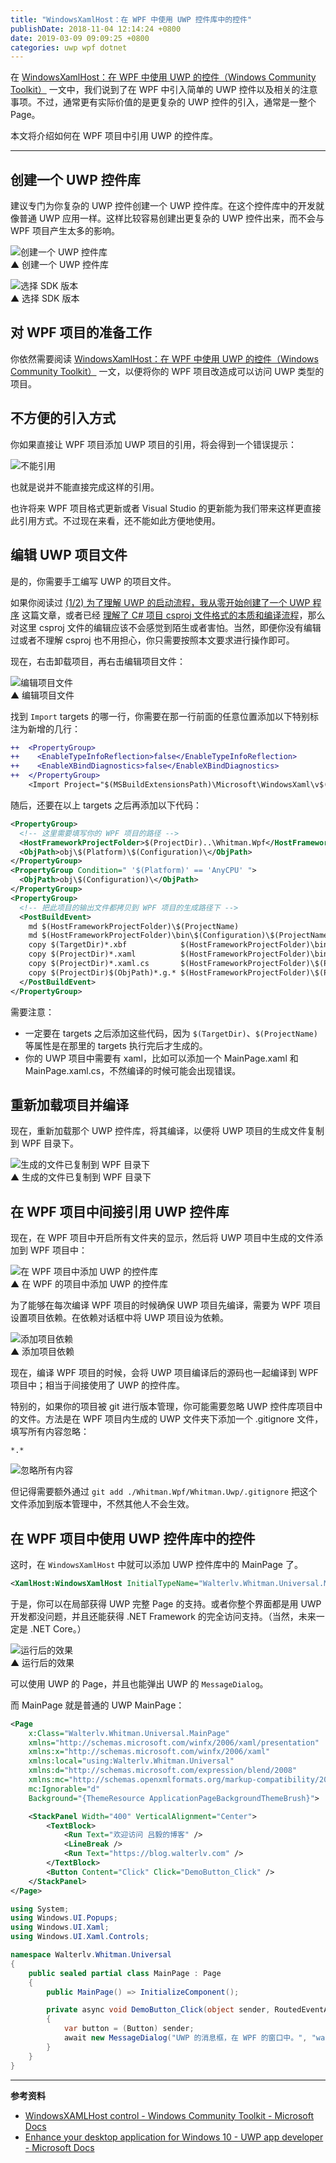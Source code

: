 ```yaml
---
title: "WindowsXamlHost：在 WPF 中使用 UWP 控件库中的控件"
publishDate: 2018-11-04 12:14:24 +0800
date: 2019-03-09 09:09:25 +0800
categories: uwp wpf dotnet
---
```


在 [WindowsXamlHost：在 WPF 中使用 UWP 的控件（Windows Community Toolkit）](/post/use-uwp-controls-in-wpf.html) 一文中，我们说到了在 WPF 中引入简单的 UWP 控件以及相关的注意事项。不过，通常更有实际价值的是更复杂的 UWP 控件的引入，通常是一整个 Page。

本文将介绍如何在 WPF 项目中引用 UWP 的控件库。

---

<div id="toc"></div>

## 创建一个 UWP 控件库

建议专门为你复杂的 UWP 控件创建一个 UWP 控件库。在这个控件库中的开发就像普通 UWP 应用一样。这样比较容易创建出更复杂的 UWP 控件出来，而不会与 WPF 项目产生太多的影响。

![创建一个 UWP 控件库](/static/posts/2018-11-04-11-05-48.png)  
▲ 创建一个 UWP 控件库

![选择 SDK 版本](/static/posts/2018-11-04-11-06-45.png)  
▲ 选择 SDK 版本

## 对 WPF 项目的准备工作

你依然需要阅读 [WindowsXamlHost：在 WPF 中使用 UWP 的控件（Windows Community Toolkit）](/post/use-uwp-controls-in-wpf.html) 一文，以便将你的 WPF 项目改造成可以访问 UWP 类型的项目。

## 不方便的引入方式

你如果直接让 WPF 项目添加 UWP 项目的引用，将会得到一个错误提示：

![不能引用](/static/posts/2018-11-04-11-49-27.png)

也就是说并不能直接完成这样的引用。

也许将来 WPF 项目格式更新或者 Visual Studio 的更新能为我们带来这样更直接此引用方式。不过现在来看，还不能如此方便地使用。

## 编辑 UWP 项目文件

是的，你需要手工编写 UWP 的项目文件。

如果你阅读过 [(1/2) 为了理解 UWP 的启动流程，我从零开始创建了一个 UWP 程序](/post/create-uwp-app-from-zero-0.html) 这篇文章，或者已经 [理解了 C# 项目 csproj 文件格式的本质和编译流程](/post/understand-the-csproj.html)，那么对这里 csproj 文件的编辑应该不会感觉到陌生或者害怕。当然，即便你没有编辑过或者不理解 csproj 也不用担心，你只需要按照本文要求进行操作即可。

现在，右击卸载项目，再右击编辑项目文件：

![编辑项目文件](/static/posts/2018-11-04-11-08-09.png)  
▲ 编辑项目文件

找到 `Import` targets 的哪一行，你需要在那一行前面的任意位置添加以下特别标注为新增的几行：

```diff
++  <PropertyGroup>
++    <EnableTypeInfoReflection>false</EnableTypeInfoReflection>
++    <EnableXBindDiagnostics>false</EnableXBindDiagnostics>
++  </PropertyGroup>
    <Import Project="$(MSBuildExtensionsPath)\Microsoft\WindowsXaml\v$(VisualStudioVersion)\Microsoft.Windows.UI.Xaml.CSharp.targets" />
```

随后，还要在以上 targets 之后再添加以下代码：

```xml
<PropertyGroup>
  <!-- 这里需要填写你的 WPF 项目的路径 -->
  <HostFrameworkProjectFolder>$(ProjectDir)..\Whitman.Wpf</HostFrameworkProjectFolder>
  <ObjPath>obj\$(Platform)\$(Configuration)\</ObjPath>
</PropertyGroup>
<PropertyGroup Condition=" '$(Platform)' == 'AnyCPU' ">
  <ObjPath>obj\$(Configuration)\</ObjPath>
</PropertyGroup>
<PropertyGroup>
  <!-- 把此项目的输出文件都拷贝到 WPF 项目的生成路径下 -->
  <PostBuildEvent>
    md $(HostFrameworkProjectFolder)\$(ProjectName)
    md $(HostFrameworkProjectFolder)\bin\$(Configuration)\$(ProjectName)
    copy $(TargetDir)*.xbf            $(HostFrameworkProjectFolder)\bin\$(Configuration)\$(ProjectName)
    copy $(ProjectDir)*.xaml          $(HostFrameworkProjectFolder)\bin\$(Configuration)\$(ProjectName)
    copy $(ProjectDir)*.xaml.cs       $(HostFrameworkProjectFolder)\$(ProjectName)
    copy $(ProjectDir)$(ObjPath)*.g.* $(HostFrameworkProjectFolder)\$(ProjectName)
  </PostBuildEvent>
</PropertyGroup>
```

需要注意：

- 一定要在 targets 之后添加这些代码，因为 `$(TargetDir)`、`$(ProjectName)` 等属性是在那里的 targets 执行完后才生成的。
- 你的 UWP 项目中需要有 xaml，比如可以添加一个 MainPage.xaml 和 MainPage.xaml.cs，不然编译的时候可能会出现错误。

## 重新加载项目并编译

现在，重新加载那个 UWP 控件库，将其编译，以便将 UWP 项目的生成文件复制到 WPF 目录下。

![生成的文件已复制到 WPF 目录下](/static/posts/2018-11-04-11-38-28.png)  
▲ 生成的文件已复制到 WPF 目录下

## 在 WPF 项目中间接引用 UWP 控件库

现在，在 WPF 项目中开启所有文件夹的显示，然后将 UWP 项目中生成的文件添加到 WPF 项目中：

![在 WPF 项目中添加 UWP 的控件库](/static/posts/2018-11-04-11-39-36.png)  
▲ 在 WPF 的项目中添加 UWP 的控件库

为了能够在每次编译 WPF 项目的时候确保 UWP 项目先编译，需要为 WPF 项目设置项目依赖。在依赖对话框中将 UWP 项目设为依赖。

![添加项目依赖](/static/posts/2018-11-04-11-41-19.png)  
▲ 添加项目依赖

现在，编译 WPF 项目的时候，会将 UWP 项目编译后的源码也一起编译到 WPF 项目中；相当于间接使用了 UWP 的控件库。

特别的，如果你的项目被 git 进行版本管理，你可能需要忽略 UWP 控件库项目中的文件。方法是在 WPF 项目内生成的 UWP 文件夹下添加一个 .gitignore 文件，填写所有内容忽略：

```
*.*
```

![忽略所有内容](/static/posts/2018-11-04-11-59-37.png)

但记得需要额外通过 `git add ./Whitman.Wpf/Whitman.Uwp/.gitignore` 把这个文件添加到版本管理中，不然其他人不会生效。

## 在 WPF 项目中使用 UWP 控件库中的控件

这时，在 `WindowsXamlHost` 中就可以添加 UWP 控件库中的 MainPage 了。

```xml
<XamlHost:WindowsXamlHost InitialTypeName="Walterlv.Whitman.Universal.MainPage" />
```

于是，你可以在局部获得 UWP 完整 Page 的支持。或者你整个界面都是用 UWP 开发都没问题，并且还能获得 .NET Framework 的完全访问支持。（当然，未来一定是 .NET Core。）

![运行后的效果](/static/posts/2018-11-04-12-12-14.png)  
▲ 运行后的效果

可以使用 UWP 的 Page，并且也能弹出 UWP 的 `MessageDialog`。

而 MainPage 就是普通的 UWP MainPage：

```xml
<Page
    x:Class="Walterlv.Whitman.Universal.MainPage"
    xmlns="http://schemas.microsoft.com/winfx/2006/xaml/presentation"
    xmlns:x="http://schemas.microsoft.com/winfx/2006/xaml"
    xmlns:local="using:Walterlv.Whitman.Universal"
    xmlns:d="http://schemas.microsoft.com/expression/blend/2008"
    xmlns:mc="http://schemas.openxmlformats.org/markup-compatibility/2006"
    mc:Ignorable="d"
    Background="{ThemeResource ApplicationPageBackgroundThemeBrush}">

    <StackPanel Width="400" VerticalAlignment="Center">
        <TextBlock>
            <Run Text="欢迎访问 吕毅的博客" />
            <LineBreak />
            <Run Text="https://blog.walterlv.com" />
        </TextBlock>
        <Button Content="Click" Click="DemoButton_Click" />
    </StackPanel>
</Page>
```

```csharp
using System;
using Windows.UI.Popups;
using Windows.UI.Xaml;
using Windows.UI.Xaml.Controls;

namespace Walterlv.Whitman.Universal
{
    public sealed partial class MainPage : Page
    {
        public MainPage() => InitializeComponent();

        private async void DemoButton_Click(object sender, RoutedEventArgs e)
        {
            var button = (Button) sender;
            await new MessageDialog("UWP 的消息框，在 WPF 的窗口中。", "walterlv").ShowAsync();
        }
    }
}
```

---

**参考资料**

- [WindowsXAMLHost control - Windows Community Toolkit - Microsoft Docs](https://docs.microsoft.com/en-us/windows/communitytoolkit/controls/wpf-winforms/windowsxamlhost?wt.mc_id=MVP)
- [Enhance your desktop application for Windows 10 - UWP app developer - Microsoft Docs](https://docs.microsoft.com/en-us/windows/uwp/porting/desktop-to-uwp-enhance#first-set-up-your-project?wt.mc_id=MVP)
